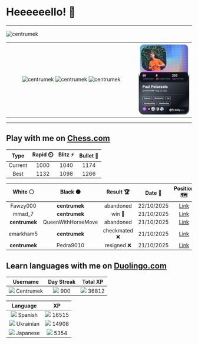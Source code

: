 # Heeeeeello! 👋

----

<div>
    <img
        src="https://komarev.com/ghpvc/?username=centrumek&label=visitors&color=0e75b6&style=flat"
        alt="centrumek"
    />
</div>

<table>
  <tbody>
    <tr>
      <td align="center" width="70%" colspan="2">
        <img 
            src="https://github-readme-stats.vercel.app/api?username=centrumek&show_icons=true&count_private=true&theme=dark&hide_border=true&hide=issues,contribs&bg_color=00000000"
            alt="centrumek"
          />
        <img
            src="https://github-readme-stats.vercel.app/api/top-langs/?username=centrumek&layout=compact&hide_border=true&theme=dark&bg_color=00000000&langs_count=6&exclude_repo=air-statistic-app"
            alt="centrumek"
        />
        <img 
            src="https://github-readme-streak-stats.herokuapp.com?user=centrumek&theme=dark&hide_border=true&background=FFFFFF00"
            alt="centrumek"
        />
      </td>
      <td width="30%" rowspan="2">
        <a href="https://app.daily.dev/centrumek">
          <img
            src="./devcard.png"
            alt="centrumek"
          />
        </a>
      </td>
    </tr>
  </tbody>
</table>

---

## Play with me on [Chess.com](https://www.chess.com/member/centrumek)

<div align="center">
<!--START_SECTION:chessStats-->
<!-- Automatically generated with https://github.com/Balastrong/chess-stats-action -->

| Type | Rapid ⏲️ | Blitz ⚡ | Bullet 🔫 |
|:---:|:---:|:---:|:---:|
| Current | 1000 | 1040 | 1174 |
| Best | 1132 | 1098 | 1266 |

| White ⚪ | Black ⚫ | Result 🏆 | Date 📅 | Position 🗺️ | Type 🕕 |
|:---:|:---:|:---:|:---:|:---:|:---:|
| Fawzy000 | **centrumek** | abandoned  | 22/10/2025 | <a href="http://www.ee.unb.ca/cgi-bin/tervo/fen.pl?select=5b1r/1pk5/3p3p/1Q1p1p2/3Pn1p1/4P1P1/1B3PBP/2R3K1 b - - 1 26">Link</a> | Blitz |
| mmad_7 | **centrumek** | win 🥇 | 21/10/2025 | <a href="http://www.ee.unb.ca/cgi-bin/tervo/fen.pl?select=8/8/3k4/5p2/1P1P2p1/2B2b1p/1r3p1P/2RK1R2 w - - 2 41">Link</a> | Blitz |
| **centrumek** | QueenWithHorseMove | abandoned  | 21/10/2025 | <a href="http://www.ee.unb.ca/cgi-bin/tervo/fen.pl?select=6k1/5r1p/4K2p/8/8/8/8/6q1 w - - 0 56">Link</a> | Blitz |
| emarkham5 | **centrumek** | checkmated ❌ | 21/10/2025 | <a href="http://www.ee.unb.ca/cgi-bin/tervo/fen.pl?select=8/2R5/3p4/3P2p1/4Pn2/P5p1/2Q2PPP/3k1K2 b - - 5 40">Link</a> | Blitz |
| **centrumek** | Pedra9010 | resigned ❌ | 21/10/2025 | <a href="http://www.ee.unb.ca/cgi-bin/tervo/fen.pl?select=8/8/8/q2K4/8/8/1k6/8 w - - 2 70">Link</a> | Blitz |

<!--END_SECTION:chessStats-->
</div>

## Learn languages with me on [Duolingo.com](https://www.duolingo.com/profile/Centrumek)

<div align="center">
<!--START_SECTION:duolingoStats-->
<!-- Automatically generated with https://github.com/centrumek/duolingo-readme-stats-->

| Username | Day Streak | Total XP |
|:---:|:---:|:---:|
| <img src="https://raw.githubusercontent.com/centrumek/duolingo-readme-stats/main/assets/duolingo.png" height="12"> Centrumek | <img src="https://raw.githubusercontent.com/centrumek/duolingo-readme-stats/main/assets/streakinactive.svg" height="12"> 900 | <img src="https://raw.githubusercontent.com/centrumek/duolingo-readme-stats/main/assets/xp.svg" height="12"> 36812 |

| Language | XP |
|:---:|:---:|
| <img src="https://raw.githubusercontent.com/centrumek/duolingo-readme-stats/main/assets/langs/spanish.svg" height="12"> Spanish | <img src="https://raw.githubusercontent.com/centrumek/duolingo-readme-stats/main/assets/xp.svg" height="12"> 16515 |
| <img src="https://raw.githubusercontent.com/centrumek/duolingo-readme-stats/main/assets/langs/ukrainian.svg" height="12"> Ukrainian | <img src="https://raw.githubusercontent.com/centrumek/duolingo-readme-stats/main/assets/xp.svg" height="12"> 14908 |
| <img src="https://raw.githubusercontent.com/centrumek/duolingo-readme-stats/main/assets/langs/japanese.svg" height="12"> Japanese | <img src="https://raw.githubusercontent.com/centrumek/duolingo-readme-stats/main/assets/xp.svg" height="12"> 5354 |

<!--END_SECTION:duolingoStats-->
</div>
<!--
**centrumek/centrumek** is a ✨ _special_ ✨ repository because its `README.md` (this file) appears on your GitHub profile.

Here are some ideas to get you started:

- 🔭 I’m currently working on ...
- 🌱 I’m currently learning ...
- 👯 I’m looking to collaborate on ...
- 🤔 I’m looking for help with ...
- 💬 Ask me about ...
- 📫 How to reach me: ...
- 😄 Pronouns: ...
- ⚡ Fun fact: ...
-->
